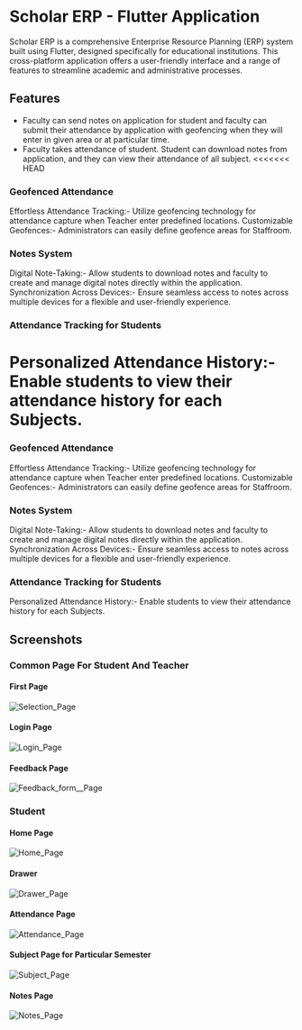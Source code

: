 # Scholar ERP - Flutter Application

Scholar ERP is a comprehensive Enterprise Resource Planning (ERP) system built using Flutter, designed specifically for educational institutions. This cross-platform application offers a user-friendly interface and a range of features to streamline academic and administrative processes.

## Features

- Faculty can send notes on application for student and faculty can submit their attendance by application with geofencing when they will enter in given area or at particular time.
- Faculty takes attendance of student. Student can download notes from application, and they can view their attendance of all subject.
<<<<<<< HEAD

### Geofenced Attendance

Effortless Attendance Tracking:- Utilize geofencing technology for attendance capture when Teacher enter predefined locations.
Customizable Geofences:- Administrators can easily define geofence areas for Staffroom.

### Notes System

Digital Note-Taking:- Allow students to download notes and faculty to create and manage digital notes directly within the application.
Synchronization Across Devices:- Ensure seamless access to notes across multiple devices for a flexible and user-friendly experience.

### Attendance Tracking for Students

Personalized Attendance History:- Enable students to view their attendance history for each Subjects.
=======

### Geofenced Attendance

Effortless Attendance Tracking:- Utilize geofencing technology for attendance capture when Teacher enter predefined locations.
Customizable Geofences:- Administrators can easily define geofence areas for Staffroom.

### Notes System

Digital Note-Taking:- Allow students to download notes and faculty to create and manage digital notes directly within the application.
Synchronization Across Devices:- Ensure seamless access to notes across multiple devices for a flexible and user-friendly experience.

### Attendance Tracking for Students

Personalized Attendance History:- Enable students to view their attendance history for each Subjects.

## Screenshots

### Common Page For Student And Teacher

#### First Page

![Selection_Page](https://github.com/jaydeep6122/Scholer-ERP/blob/main/Screenshots/Teacher/Screenshot_20240108_161740.jpg)

#### Login Page

![Login_Page](https://github.com/jaydeep6122/Scholer-ERP/blob/main/Screenshots/Teacher/Screenshot_20240108_162039.jpg)

#### Feedback Page

![Feedback_form__Page](https://github.com/jaydeep6122/Scholer-ERP/blob/main/Screenshots/Teacher/Screenshot_20240108_162207.jpg)

### Student 

#### Home Page
![Home_Page](https://github.com/jaydeep6122/Scholer-ERP/blob/main/Screenshots/Student/Screenshot_20240108_162234.jpg)

#### Drawer 
![Drawer_Page](https://github.com/jaydeep6122/Scholer-ERP/blob/main/Screenshots/Student/Screenshot_20240108_162241.jpg)

#### Attendance Page
![Attendance_Page](https://github.com/jaydeep6122/Scholer-ERP/blob/main/Screenshots/Student/Screenshot_20240108_162246.jpg)

#### Subject Page for Particular Semester
![Subject_Page](https://github.com/jaydeep6122/Scholer-ERP/blob/main/Screenshots/Student/Screenshot_20240108_162301.jpg)

#### Notes Page

![Notes_Page](https://github.com/jaydeep6122/Scholer-ERP/blob/main/Screenshots/Student/Screenshot_20240108_162312.jpg)
